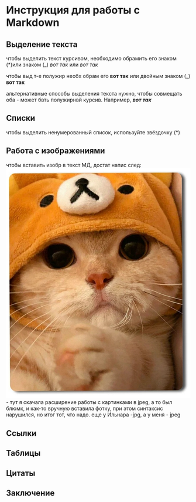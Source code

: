# Инструкция для работы с Markdown

## Выделение текста

чтобы выделить текст курсивом, необходимо обрамить его знаком (*)или знаком (_) *вот так* или _вот так_

чтобы выд т-е полужир необх обрам его **вот так** или двойным знаком (_) __вот так__

альтернативные способы выделения текста нужно, чтобы совмещать оба - может бвть полужирнвй курсив. Например, *__вот так__*

## Списки
чтобы выделить ненумерованный список, используйте звёздочку (*)
## Работа с изображениями

чтобы вставить изобр в текст МД, достат напис след: ![Привет, это Тефтелька!](Teftelka.jpeg) - тут я скачала расширение работы с картинками в jpeg, а то был блюмк, и как-то вручную вставила фотку, при этом синтаксис нарушился, но итог тот, что надо.
еще у Ильнара -jpg, а у меня - jpeg

## Ссылки

## Таблицы

## Цитаты

## Заключение